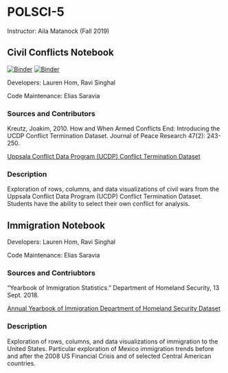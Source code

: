 # POLSCI-5

Instructor: Aila Matanock (Fall 2019)

## Civil Conflicts Notebook 

[![Binder](https://mybinder.org/badge.svg)](https://mybinder.org/v2/gh/ds-modules/POLSCI-5/master?filepath=civil-conflicts%2FCivilConflicts.ipynb)
[![Binder](https://img.shields.io/badge/Launch-UCB%20Datahub-blue.svg)](https://datahub.berkeley.edu/hub/user-redirect/git-pull?repo=https%3A%2F%2Fgithub.com%2Fds-modules%2FPOLSCI-5&urlpath=tree%2FPOLSCI-5%2Fcivil-conflicts%2FCivilConflicts.ipynb)

Developers: Lauren Hom, Ravi Singhal

Code Maintenance: Elias Saravia

### Sources and Contributors
Kreutz, Joakim, 2010. How and When Armed Conflicts End: Introducing the UCDP Conflict Termination Dataset. Journal of Peace Research 47(2): 243-250.

[Uppsala Conflict Data Program (UCDP) Conflict Termination Dataset](https://ucdp.uu.se/downloads/#d5)

### Description

Exploration of rows, columns, and data visualizations of civil wars from the Uppsala Conflict Data Program (UCDP) Conflict Termination Dataset. Students have the ability to select their own conflict for analysis.

## Immigration Notebook

Developers: Lauren Hom, Ravi Singhal

Code Maintenance: Elias Saravia

### Sources and Contriubtors 
“Yearbook of Immigration Statistics.” Department of Homeland Security, 13 Sept. 2018.

[Annual Yearbook of Immigration Department of Homeland Security Dataset](https://www.dhs.gov/immigration-statistics/yearbook)

### Description

Exploration of rows, columns, and data visualizations of immigration to the United States. Particular exploration of Mexico immigration trends before and after the 2008 US Financial Crisis and of selected Central American countries.
